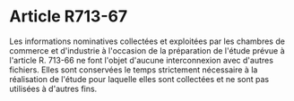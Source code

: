 # Article R713-67

Les informations nominatives collectées et exploitées par les chambres de commerce et d'industrie à l'occasion de la préparation de l'étude prévue à l'article R. 713-66 ne font l'objet d'aucune interconnexion avec d'autres fichiers. Elles sont conservées le temps strictement nécessaire à la réalisation de l'étude pour laquelle elles sont collectées et ne sont pas utilisées à d'autres fins.
